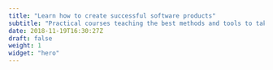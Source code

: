 ```yaml
---
title: "Learn how to create successful software products"
subtitle: "Practical courses teaching the best methods and tools to take your product from idea to success."
date: 2018-11-19T16:30:27Z
draft: false
weight: 1
widget: "hero"
---
```


